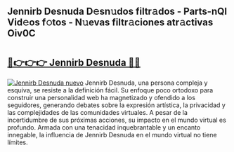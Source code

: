 ## Jennirb Desnuda D𝚎sn𝚞dos filtr𝚊dos - Parts-nQI Vid𝚎os f𝚘tos - N𝚞evas filtr𝚊ciones atr𝚊ctivas Oiv0C

# <h2><a href="http://mbcgy44.tromn.icu/?c=Jennirb+Desnuda">🔗👉👉👉 Jennirb Desnuda 🔗🔗</a></h2>

[![Jennirb Desnuda nuevo](https://i.imgur.com/pEAQMta.gif)](http://mbcgy44.tromn.icu/?c=Jennirb+Desnuda)
Jennirb Desnuda, una persona compleja y esquiva, se resiste a la definición fácil. Su enfoque poco ortodoxo para construir una personalidad web ha magnetizado y ofendido a los seguidores, generando debates sobre la expresión artística, la privacidad y las complejidades de las comunidades virtuales. A pesar de la incertidumbre de sus próximas acciones, su impacto en el mundo virtual es profundo. Armada con una tenacidad inquebrantable y un encanto innegable, la influencia de Jennirb Desnuda en el mundo virtual no tiene límites.
